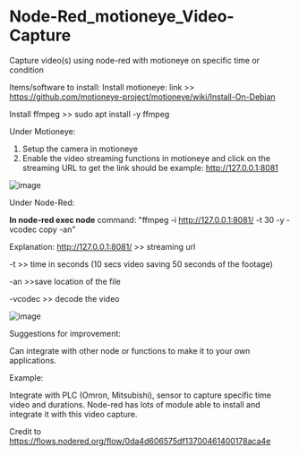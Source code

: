 # Node-Red_motioneye_Video-Capture
Capture video(s) using node-red with motioneye on specific time or condition

Items/software to install:
Install motioneye: link >> https://github.com/motioneye-project/motioneye/wiki/Install-On-Debian

Install ffmpeg >> sudo apt install -y ffmpeg

Under Motioneye:
1) Setup the camera in motioneye
2) Enable the video streaming functions in motioneye and click on the streaming URL to get the link should be example: http://127.0.0.1:8081

![image](https://github.com/ChuaYS1025/Node-Red_motioneye_Video-Capture/assets/106689692/d1f1dba5-d152-4031-a9e9-bb378c7cc433)

Under Node-Red:

**In node-red exec node**
command:
"ffmpeg -i http://127.0.0.1:8081/ -t 30 -y -vcodec copy -an" 

Explanation:
http://127.0.0.1:8081/ >> streaming url

-t >> time in seconds (10 secs video saving 50 seconds of the footage)

-an >>save location of the file 

-vcodec >> decode the video

![image](https://github.com/ChuaYS1025/Node-Red_motioneye_Video-Capture/assets/106689692/3bc66b75-b15b-4e39-b96c-dd242ff0f7f1)

Suggestions for improvement:

Can integrate with other node or functions to make it to your own applications. 

Example:

Integrate with PLC (Omron, Mitsubishi), sensor to capture specific time video and durations.
Node-red has lots of module able to install and integrate it with this video capture.

Credit to https://flows.nodered.org/flow/0da4d606575df13700461400178aca4e 



